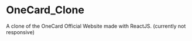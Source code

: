 # OneCard_Clone
A clone of the OneCard Official Website made with ReactJS. (currently not responsive)
